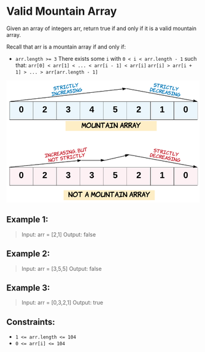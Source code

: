# Valid Mountain Array

Given an array of integers arr, return true if and only if it is a valid mountain array.

Recall that arr is a mountain array if and only if:

- `arr.length >= 3`
  There exists some `i` with `0 < i < arr.length - 1` such that:
  `arr[0] < arr[1] < ... < arr[i - 1] < arr[i]`
  `arr[i] > arr[i + 1] > ... > arr[arr.length - 1]`

![alt text](image.png "Valid Mountain Array")

## Example 1:

> Input: arr = [2,1]
> Output: false

## Example 2:

> Input: arr = [3,5,5]
> Output: false

## Example 3:

> Input: arr = [0,3,2,1]
> Output: true

## Constraints:

- `1 <= arr.length <= 104`
- `0 <= arr[i] <= 104`

